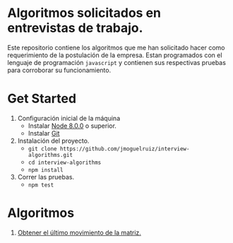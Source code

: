 # Algoritmos solicitados en entrevistas de trabajo.

Este repositorio contiene los algoritmos que me han solicitado hacer como requerimiento de la postulación de la empresa.
Estan programados con el lenguaje de programación `javascript` y contienen sus respectivas pruebas para corroborar su funcionamiento.

# Get Started

1. Configuración inicial de la máquina
    * Instalar [Node 8.0.0](https://nodejs.org/en/) o superior.
    * Instalar [Git](https://git-scm.com/downloads)
2. Instalación del proyecto.
    * `git clone https://github.com/jmoguelruiz/interview-algorithms.git`
    * `cd interview-algorithms`
    * `npm install`
3. Correr las pruebas.
    * `npm test`

# Algoritmos

1. [Obtener el último movimiento de la matriz.](algorithms/lastMoveFromMatrix)
